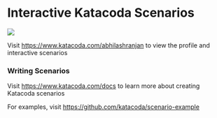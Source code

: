 # Interactive Katacoda Scenarios

[![](http://shields.katacoda.com/katacoda/abhilashranjan/count.svg)](https://www.katacoda.com/abhilashranjan "Get your profile on Katacoda.com")

Visit https://www.katacoda.com/abhilashranjan to view the profile and interactive scenarios

### Writing Scenarios
Visit https://www.katacoda.com/docs to learn more about creating Katacoda scenarios

For examples, visit https://github.com/katacoda/scenario-example

